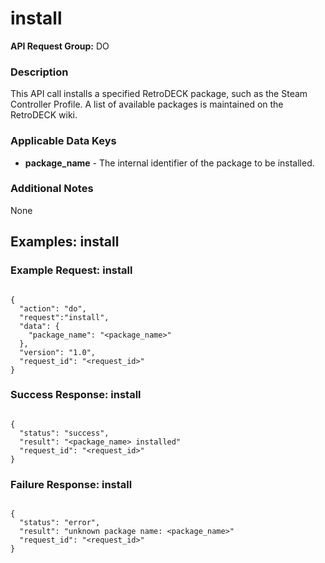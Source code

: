 # install

**API Request Group:** DO

### Description

This API call installs a specified RetroDECK package, such as the Steam Controller Profile. A list of available packages is maintained on the RetroDECK wiki.


### Applicable Data Keys

- **package_name** - The internal identifier of the package to be installed.

### Additional Notes 

None


## Examples: install

### Example Request: install

```

{
  "action": "do",
  "request":"install",
  "data": {
    "package_name": "<package_name>"
  },
  "version": "1.0",
  "request_id": "<request_id>"
}

```

### Success Response: install


```

{
  "status": "success",
  "result": "<package_name> installed"
  "request_id": "<request_id>"
}

```

### Failure Response: install

```

{
  "status": "error",
  "result": "unknown package name: <package_name>"
  "request_id": "<request_id>"
}

```

